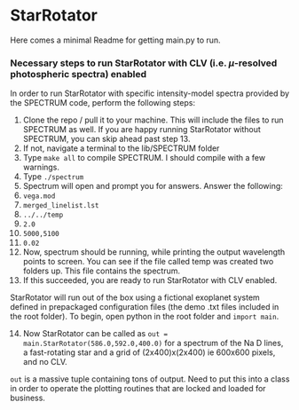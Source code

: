 # StarRotator



Here comes a minimal Readme for getting main.py to run.

### Necessary steps to run StarRotator with CLV (i.e. $\mu$-resolved photospheric spectra) enabled

In order to run StarRotator with specific intensity-model spectra provided by the SPECTRUM code, perform the following steps:
1) Clone the repo / pull it to your machine. This will include the files to run SPECTRUM as well. If you are happy running StarRotator without SPECTRUM, you can skip ahead past step 13.
2) If not, navigate a terminal to the lib/SPECTRUM folder
3) Type `make all` to compile SPECTRUM. I should compile with a few warnings.
4) Type `./spectrum`
5) Spectrum will open and prompt you for answers. Answer the following:
6) `vega.mod`
7) `merged_linelist.lst`
8) `../../temp`
9) `2.0`
10) `5000,5100`
11) `0.02`
12) Now, spectrum should be running, while printing the output wavelength points to screen. You can see if the file called temp was created two folders up. This file contains the spectrum. 
13) If this succeeded, you are ready to run StarRotator with CLV enabled. 


StarRotator will run out of the box using a fictional exoplanet system defined in prepackaged configuration files (the demo .txt files included in the root folder). To begin, open python in the root folder and `import main`.

14) Now StarRotator can be called as `out = main.StarRotator(586.0,592.0,400.0)` for a spectrum of the Na D lines, a fast-rotating star and a grid of (2x400)x(2x400) ie 600x600 pixels, and no CLV.

`out` is a massive tuple containing tons of output. Need to put this into a class in order to operate the plotting routines that are locked and loaded for business.




